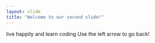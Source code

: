 ```yaml
---
layout: slide
title: "Welcome to our second slide!"
---
```

live happily and learn coding
Use the left arrow to go back!
